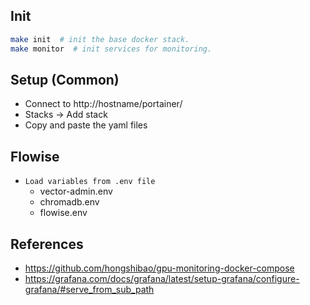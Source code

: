 ## Init
```bash
make init  # init the base docker stack.
make monitor  # init services for monitoring.
```

## Setup (Common)
- Connect to http://hostname/portainer/
- Stacks -> Add stack
- Copy and paste the yaml files

## Flowise
- `Load variables from .env file`
  - vector-admin.env
  - chromadb.env
  - flowise.env

## References
- https://github.com/hongshibao/gpu-monitoring-docker-compose
- https://grafana.com/docs/grafana/latest/setup-grafana/configure-grafana/#serve_from_sub_path
